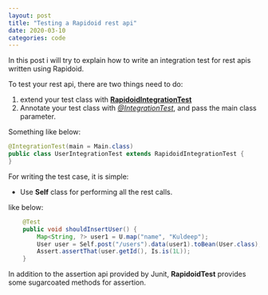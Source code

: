 ```yaml
---
layout: post
title: "Testing a Rapidoid rest api"
date: 2020-03-10
categories: code
---
```


In this post i will try to explain how to write an integration test for rest apis written using Rapidoid.

<!-- more -->

To test your rest api, there are two things need to do:

1. extend your test class with [**RapidoidIntegrationTest**](https://github.com/rapidoid/rapidoid/blob/master/rapidoid-commons/src/main/java/org/rapidoid/test/RapidoidIntegrationTest.java)
2. Annotate your test class with [_@IntegrationTest_](https://github.com/rapidoid/rapidoid/blob/master/rapidoid-commons/src/main/java/org/rapidoid/annotation/IntegrationTest.java), and pass the main class parameter.

Something like below:

```java
@IntegrationTest(main = Main.class)
public class UserIntegrationTest extends RapidoidIntegrationTest {
}
```

For writing the test case, it is simple:

- Use **Self** class for performing all the rest calls.

like below:

```java
    @Test
    public void shouldInsertUser() {
        Map<String, ?> user1 = U.map("name", "Kuldeep");
        User user = Self.post("/users").data(user1).toBean(User.class);
        Assert.assertThat(user.getId(), Is.is(1L));
    }
```

In addition to the assertion api provided by Junit, **RapidoidTest** provides some sugarcoated methods for assertion.
